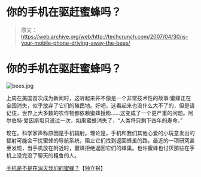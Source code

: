 # 你的手机在驱赶蜜蜂吗？

> 原文：<https://web.archive.org/web/http://techcrunch.com/2007/04/30/is-your-mobile-phone-driving-away-the-bees/>

# 你的手机在驱赶蜜蜂吗？

![bees.jpg](img/f13fea1e664c179f614cc14c2e87c7d2.png)

上周在美国首次成为新闻时，这听起来并不像是一个非常技术性的故事:蜜蜂正在全国消失，似乎放弃了它们的殖民地。好吧，这看起来也没什么大不了的，但是请记住，世界上大多数的农作物都依赖蜜蜂授粉……这变成了一个更严重的问题。阿尔伯特·爱因斯坦只说过一次，如果蜜蜂消失了，“人类将只剩下四年的寿命。”

现在，科学家声称原因是手机辐射。理论是，手机和我们其他心爱的小玩意发出的辐射可能会干扰蜜蜂的导航系统，阻止它们找到返回蜂巢的路。最近的一项研究甚至发现，当手机放在附近时，蜜蜂拒绝返回它们的蜂巢。也许蜜蜂也讨厌那些在手机上没完没了聊天的粗鲁的人。

[手机是不是在消灭我们的蜜蜂？](https://web.archive.org/web/20210116130313/http://news.independent.co.uk/environment/wildlife/article2449968.ece)【独立报】